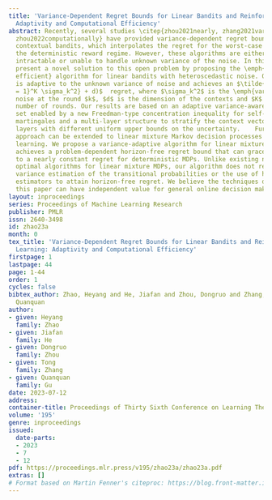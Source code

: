 ```yaml
---
title: 'Variance-Dependent Regret Bounds for Linear Bandits and Reinforcement Learning:
  Adaptivity and Computational Efficiency'
abstract: Recently, several studies \citep{zhou2021nearly, zhang2021variance, kim2021improved,
  zhou2022computationally} have provided variance-dependent regret bounds for linear
  contextual bandits, which interpolates the regret for the worst-case regime and
  the deterministic reward regime. However, these algorithms are either computationally
  intractable or unable to handle unknown variance of the noise. In this paper, we
  present a novel solution to this open problem by proposing the \emph{first computationally
  efficient} algorithm for linear bandits with heteroscedastic noise. Our algorithm
  is adaptive to the unknown variance of noise and achieves an $\tilde{O}(d \sqrt{\sum_{k
  = 1}^K \sigma_k^2} + d)$  regret, where $\sigma_k^2$ is the \emph{variance} of the
  noise at the round $k$, $d$ is the dimension of the contexts and $K$ is the total
  number of rounds. Our results are based on an adaptive variance-aware confidence
  set enabled by a new Freedman-type concentration inequality for self-normalized
  martingales and a multi-layer structure to stratify the context vectors into different
  layers with different uniform upper bounds on the uncertainty.    Furthermore, our
  approach can be extended to linear mixture Markov decision processes (MDPs) in reinforcement
  learning. We propose a variance-adaptive algorithm for linear mixture MDPs, which
  achieves a problem-dependent horizon-free regret bound that can gracefully reduce
  to a nearly constant regret for deterministic MDPs. Unlike existing nearly minimax
  optimal algorithms for linear mixture MDPs, our algorithm does not require explicit
  variance estimation of the transitional probabilities or the use of high-order moment
  estimators to attain horizon-free regret. We believe the techniques developed in
  this paper can have independent value for general online decision making problems.
layout: inproceedings
series: Proceedings of Machine Learning Research
publisher: PMLR
issn: 2640-3498
id: zhao23a
month: 0
tex_title: 'Variance-Dependent Regret Bounds for Linear Bandits and Reinforcement
  Learning: Adaptivity and Computational Efficiency'
firstpage: 1
lastpage: 44
page: 1-44
order: 1
cycles: false
bibtex_author: Zhao, Heyang and He, Jiafan and Zhou, Dongruo and Zhang, Tong and Gu,
  Quanquan
author:
- given: Heyang
  family: Zhao
- given: Jiafan
  family: He
- given: Dongruo
  family: Zhou
- given: Tong
  family: Zhang
- given: Quanquan
  family: Gu
date: 2023-07-12
address: 
container-title: Proceedings of Thirty Sixth Conference on Learning Theory
volume: '195'
genre: inproceedings
issued:
  date-parts:
  - 2023
  - 7
  - 12
pdf: https://proceedings.mlr.press/v195/zhao23a/zhao23a.pdf
extras: []
# Format based on Martin Fenner's citeproc: https://blog.front-matter.io/posts/citeproc-yaml-for-bibliographies/
---
```

